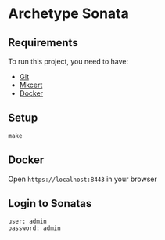 Archetype Sonata
================

## Requirements

To run this project, you need to have:

- [Git](https://git-scm.com/)
- [Mkcert](https://github.com/FiloSottile/mkcert)
- [Docker](https://www.docker.com/)

## Setup

    make

## Docker

Open `https://localhost:8443` in your browser

## Login to Sonatas

    user: admin
    password: admin
